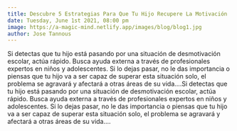 ```yaml
---
title: Descubre 5 Estrategias Para Que Tu Hijo Recupere La Motivación
date: Tuesday, June 1st 2021, 08:00 pm
image: https://a-magic-mind.netlify.app/images/blog/blog1.jpg
author: Jose Tannous
---
```

Si detectas que tu hijo está pasando por una situación de desmotivación escolar, actúa rápido. Busca ayuda externa a través de profesionales expertos en niños y adolescentes. Si lo dejas pasar, no le das importancia o piensas que tu hijo va a ser capaz de superar esta situación solo, el problema se agravará y afectará a otras áreas de su vida....Si detectas que tu hijo está pasando por una situación de desmotivación escolar, actúa rápido. Busca ayuda externa a través de profesionales expertos en niños y adolescentes. Si lo dejas pasar, no le das importancia o piensas que tu hijo va a ser capaz de superar esta situación solo, el problema se agravará y afectará a otras áreas de su vida....
